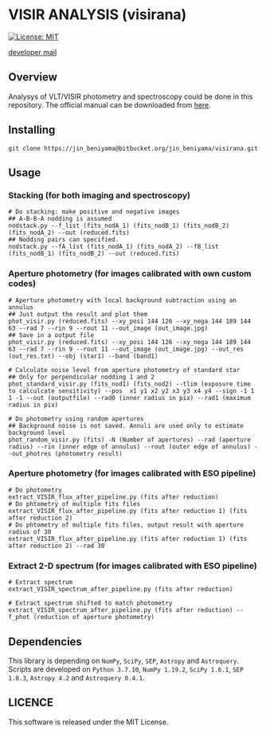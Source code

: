 # VISIR ANALYSIS  (visirana)
[![License: MIT](https://img.shields.io/badge/License-MIT-yellow.svg)](https://opensource.org/licenses/MIT)

[developer mail](mailto:jinbeniyama@oca.eu)

## Overview
Analysys of VLT/VISIR photometry and spectroscopy could be done in this repository.
The official manual can be downloaded from [here](https://ftp.eso.org/pub/dfs/pipelines/instruments/visir/visir-pipeline-manual-1.11.pdf).


## Installing
```
git clone https://jin_beniyama@bitbucket.org/jin_beniyama/visirana.git
```

## Usage

### Stacking (for both imaging and spectroscopy)
```
# Do stacking: make positive and negative images
## A-B-B-A nodding is assumed
nodstack.py --f_list (fits_nodA_1) (fits_nodB_1) (fits_nodB_2) (fits_nodA_2) --out (reduced.fits)
## Nodding pairs can specified.
nodstack.py --fA_list (fits_nodA_1) (fits_nodA_2) --fB_list (fits_nodB_1) (fits_nodB_2) --out (reduced.fits)
```


### Aperture photometry (for images calibrated with own custom codes)
```
# Aperture photometry with local background subtraction using an annulus
## Just output the result and plot them
phot_visir.py (reduced.fits) --xy_posi 144 126 --xy_nega 144 189 144 63 --rad 7 --rin 9 --rout 11 --out_image (out_image.jpg)
## Save in a output file
phot_visir.py (reduced.fits) --xy_posi 144 126 --xy_nega 144 189 144 63 --rad 7 --rin 9 --rout 11 --out_image (out_image.jpg) --out_res (out_res.txt) --obj (star1) --band (band1)

# Calculate noise level from aperture photometry of standard star
## Only for perpendicular nodding 1 and 2
phot_standard_visir.py (fits_nod1) (fits_nod2) --tlim (exposure time to calculcate sensitivity) --pos  x1 y1 x2 y2 x3 y3 x4 y4 --sign -1 1 1 -1 --out (outputfile) --rad0 (inner radius in pix) --rad1 (maximum radius in pix)

# Do photometry using random apertures 
## Background noise is not saved. Annuli are used only to estimate background level
phot_random_visir.py (fits) -N (Number of apertures) --rad (aperture radius) --rin (inner edge of annulus) --rout (outer edge of annulus) --out_photres (photometry result)
```

### Aperture photometry (for images calibrated with ESO pipeline)
```
# Do photometry
extract_VISIR_flux_after_pipeline.py (fits after reduction) 
# Do phtometry of multiple fits files
extract_VISIR_flux_after_pipeline.py (fits after reduction 1) (fits after reduction 2)
# Do phtometry of multiple fits files, output result with aperture radius of 30
extract_VISIR_flux_after_pipeline.py (fits after reduction 1) (fits after reduction 2) --rad 30 
```

### Extract 2-D spectrum (for images calibrated with ESO pipeline)
```
# Extract spectrum
extract_VISIR_spectrum_after_pipeline.py (fits after reduction)

# Extract spectrum shifted to match photometry
extract_VISIR_spectrum_after_pipeline.py (fits after reduction) --f_phot (reduction of aperture photometry)
```

## Dependencies

This library is depending on `NumPy`, `SciPy`, `SEP`, `Astropy` 
and `Astroquery`.
Scripts are developed on `Python 3.7.10`, `NumPy 1.19.2`, `SciPy 1.6.1`,
`SEP 1.0.3`, `Astropy 4.2` and `Astroquery 0.4.1`.

## LICENCE
This software is released under the MIT License.
